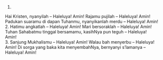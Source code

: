 1.
Hai Kristen, nyanyilah – Haleluya! Amin!
Rajamu pujilah – Haleluya! Amin!
Padukan suaramu di dapan Tuhanmu,
nyanyikanlah merdu – Haleluya! Amin!
<br>
2.
Hatimu angkatlah – Haleluya! Amin!
Mari bersoraklah – Haleluya! Amin!
Tuhan Sahabatmu tinggal bersamamu,
kasihNya pun teguh – Haleluya! Amin!
<br>
3.
Sanjung Mukhalismu – Haleluya! Amin!
Walau bah menyerbu – Haleluya! Amin!
Di sorga yang baka kita menyembahNya,
bernyanyi s’lamanya – Haleluya! Amin!
